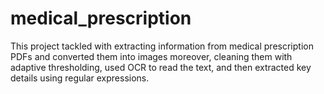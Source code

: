 # medical_prescription
This project tackled with extracting information from medical prescription PDFs and converted them into images  moreover, cleaning them with adaptive thresholding, used OCR to read the text, and then extracted key details using regular expressions.
